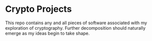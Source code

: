 # Crypto Projects
This repo contains any and all pieces of software associated with my exploration of cryptography. Further decomposition should naturally emerge as my ideas begin to take shape. 
